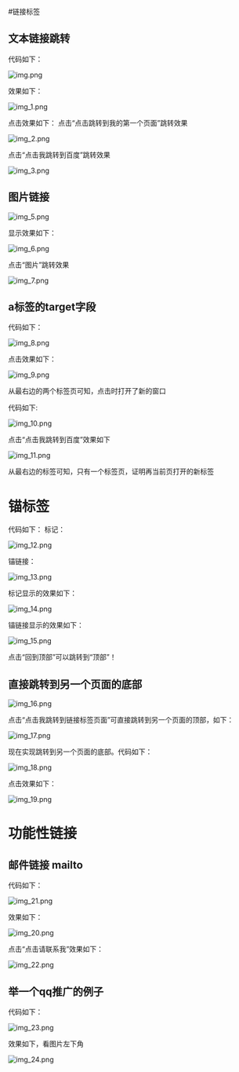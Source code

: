 #链接标签
## 文本链接跳转
代码如下：

![img.png](img.png)

效果如下：

![img_1.png](img_1.png)

点击效果如下：
点击“点击跳转到我的第一个页面”跳转效果

![img_2.png](img_2.png)

点击“点击我跳转到百度”跳转效果

![img_3.png](img_3.png)

## 图片链接

![img_5.png](img_5.png)

显示效果如下：

![img_6.png](img_6.png)

点击“图片”跳转效果

![img_7.png](img_7.png)

## a标签的target字段

代码如下：

![img_8.png](img_8.png)

点击效果如下：

![img_9.png](img_9.png)

从最右边的两个标签页可知，点击时打开了新的窗口

代码如下:

![img_10.png](img_10.png)

点击“点击我跳转到百度”效果如下

![img_11.png](img_11.png)

从最右边的标签可知，只有一个标签页，证明再当前页打开的新标签


# 锚标签
代码如下：
标记：

![img_12.png](img_12.png)

锚链接：

![img_13.png](img_13.png)

标记显示的效果如下：

![img_14.png](img_14.png)

锚链接显示的效果如下：

![img_15.png](img_15.png)

点击“回到顶部”可以跳转到“顶部”！

## 直接跳转到另一个页面的底部

![img_16.png](img_16.png)

点击“点击我跳转到链接标签页面”可直接跳转到另一个页面的顶部，如下：

![img_17.png](img_17.png)

现在实现跳转到另一个页面的底部。代码如下：

![img_18.png](img_18.png)

点击效果如下：

![img_19.png](img_19.png)

# 功能性链接
## 邮件链接 mailto
代码如下：

![img_21.png](img_21.png)

效果如下：

![img_20.png](img_20.png)

点击“点击请联系我”效果如下：

![img_22.png](img_22.png)

## 举一个qq推广的例子
代码如下：

![img_23.png](img_23.png)

效果如下，看图片左下角

![img_24.png](img_24.png)



